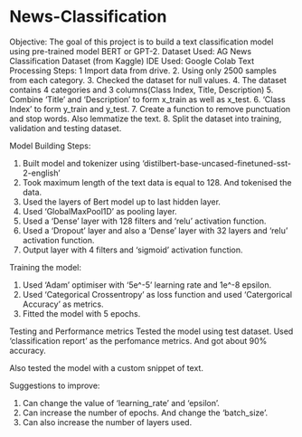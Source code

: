 # News-Classification

Objective: The goal of this project is to build a text classification model using pre-trained model BERT or  GPT-2.
Dataset Used: AG News Classification Dataset (from Kaggle)
IDE Used: Google Colab
Text Processing Steps: 
1 Import data from drive. 
2. Using only 2500 samples from each category.
3. Checked the dataset for null values.
4. The dataset contains 4 categories and 3 columns(Class Index, Title, Description)
5. Combine ‘Title’ and ‘Description’ to form x_train as well as x_test.
6. ‘Class Index’ to form y_train and y_test.
7.  Create a function to remove punctuation and stop words. Also lemmatize the text.
8. Split the dataset into training, validation and testing dataset.

Model Building Steps:
1. Built model and tokenizer using ‘distilbert-base-uncased-finetuned-sst-2-english’
2. Took maximum length of the text data is equal to 128. And tokenised the data.
3. Used the layers of Bert model up to last hidden layer.
4. Used ‘GlobalMaxPool1D’ as pooling layer.
5. Used a ‘Dense’ layer with 128 filters and ‘relu’  activation function.
6. Used a ‘Dropout’ layer  and also a ‘Dense’ layer with 32 layers and ‘relu’ activation function.
7. Output layer with 4 filters and ‘sigmoid’ activation function.

Training the model:
1. Used ‘Adam’ optimiser with ‘5e^-5’ learning rate and 1e^-8 epsilon.
2. Used ‘Categorical Crossentropy’  as loss function and used ‘Catergorical Accuracy’ as metrics.
3. Fitted the model with 5 epochs.

Testing and Performance metrics
Tested the model using test dataset. Used ‘classification report’ as the perfomance metrics. And got about 90% accuracy.

Also tested the model with a custom snippet of text.

Suggestions to improve:
1. Can change the value of  ‘learning_rate’  and ‘epsilon’.
2. Can increase the number of epochs. And change the ‘batch_size’.
3. Can  also increase the number of layers used.
